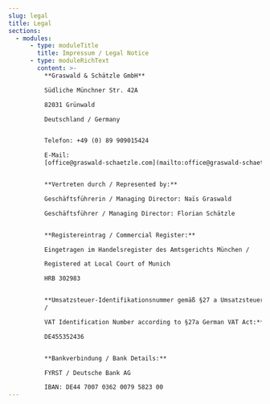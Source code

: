 ```yaml
---
slug: legal
title: Legal
sections:
  - modules:
      - type: moduleTitle
        title: Impressum / Legal Notice
      - type: moduleRichText
        content: >-
          **Graswald & Schätzle GmbH**  

          Südliche Münchner Str. 42A  

          82031 Grünwald  

          Deutschland / Germany


          Telefon: +49 (0) 89 909015424  

          E-Mail:
          [office@graswald-schaetzle.com](mailto:office@graswald-schaetzle.com)


          **Vertreten durch / Represented by:**  

          Geschäftsführerin / Managing Director: Naïs Graswald  

          Geschäftsführer / Managing Director: Florian Schätzle


          **Registereintrag / Commercial Register:**  

          Eingetragen im Handelsregister des Amtsgerichts München /  

          Registered at Local Court of Munich  

          HRB 302983


          **Umsatzsteuer-Identifikationsnummer gemäß §27 a Umsatzsteuergesetz
          /  

          VAT Identification Number according to §27a German VAT Act:**  

          DE455352436


          **Bankverbindung / Bank Details:**  

          FYRST / Deutsche Bank AG  

          IBAN: DE44 7007 0362 0079 5823 00
---
```

